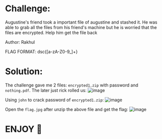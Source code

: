 # Challenge:
Augustine's friend took a important file of augustine and stashed it.
He was able to grab all the files from his friend's machine but he is worried that the files are encrypted.
Help him get the file back

Author: Rakhul

FLAG FORMAT:
dsc{[a-zA-Z0-9_]+}
# Solution:
The challenge gave me 2 files: `encrypted1.zip` with password and `nothing.pdf`. The later just rick rolled us:
![image](https://github.com/Katsumi1012/CTF/assets/108376735/6ae14896-9759-4300-8baa-363b0992e0d1)

Using `john` to crack password of `encrypted1.zip`:
![image](https://github.com/Katsumi1012/CTF/assets/108376735/733b5fb0-61e3-434c-9d66-fa1a511b619f)

Open the `flag.jpg` after unzip the above file and get the flag:
![image](https://github.com/Katsumi1012/CTF/assets/108376735/d57ff363-a753-4ead-86e3-205de3eeff8e)

# ENJOY 🤡
